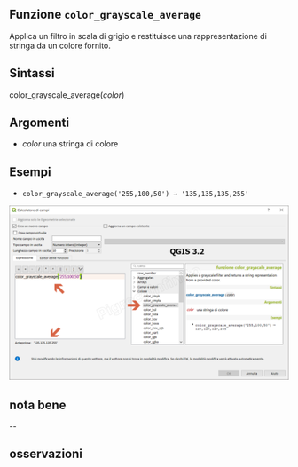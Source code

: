 ## Funzione `color_grayscale_average`

Applica un filtro in scala di grigio e restituisce una rappresentazione di stringa da un colore fornito.

## Sintassi

color_grayscale_average(_color_)

## Argomenti

* _color_ una stringa di colore

## Esempi

* `color_grayscale_average('255,100,50') → '135,135,135,255'`

![](/img/colore/color_grayscale_average/color_grayscale_average1.png)

## nota bene

--

## osservazioni
